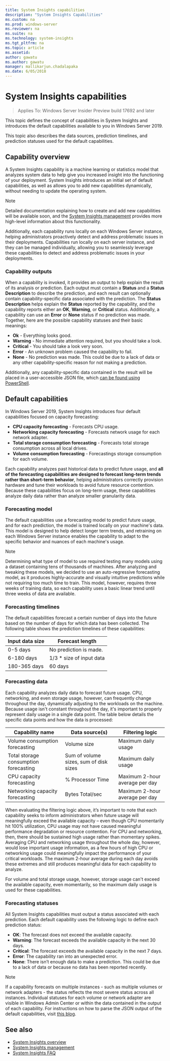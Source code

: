 ```yaml
---
title: System Insights capabilities
description: "System Insights Capabilities"
ms.custom: na
ms.prod: windows-server
ms.reviewer: na
ms.suite: na
ms.technology: system-insights
ms.tgt_pltfrm: na
ms.topic: article
ms.assetid: 
author: gawatu
ms.author: gawatu
manager: mallikarjun.chadalapaka
ms.date: 6/05/2018
---
```

# System Insights capabilities

>Applies To: Windows Server Insider Preview build 17692 and later

This topic defines the concept of capabilities in System Insights and introduces the default capabilities available to you in Windows Server 2019. 

This topic also describes the data sources, prediction timelines, and prediction statuses used for the default capabilities. 

## Capability overview
A System Insights capability is a machine learning or statistics model that analyzes system data to help give you increased insight into the functioning of your deployment. System Insights introduces an initial set of default capabilities, as well as allows you to add new capabilities dynamically, without needing to update the operating system. 

>[!NOTE]
>Detailed documentation explaining how to create and add new capabilities will be available soon, and the [System Insights management](system-insights-management.md) provides more high-level information about this functionality.

Additionally, each capability runs locally on each Windows Server instance, helping administrators proactively detect and address problematic issues in their deployments. 
Capabilities run locally on each server instance, and they can be managed individually, allowing you to seamlessly leverage these capabilities to detect and address problematic issues in your deployments.

### Capability outputs
When a capability is invoked, it provides an output to help explain the result of its analysis or prediction. Each output must contain a **Status** and a **Status Description** to describe the prediction, and each result can optionally contain capability-specific data associated with the prediction. The **Status Description** helps explain the **Status** reported by the capability, and the capability reports either an **OK**, **Warning**, or **Critical** status. Additionally, a capability can use an **Error** or **None** status if no prediction was made. Together, here are the possible capability statuses and their basic meanings: 

- **Ok** - Everything looks good.
- **Warning** - No immediate attention required, but you should take a look. 
- **Critical** - You should take a look very soon. 
- **Error** - An unknown problem caused the capability to fail. 
- **None** - No prediction was made. This could be due to a lack of data or any other capability-specific reason for not making a prediction. 

Additionally, any capability-specific data contained in the result will be placed in a user-accessible JSON file, which [can be found using PowerShell](system-insights-management.md). 

## Default capabilities
In Windows Server 2019, System Insights introduces four default capabilities focused on capacity forecasting:

- **CPU capacity forecasting** - Forecasts CPU usage. 
- **Networking capacity forecasting** - Forecasts network usage for each network adapter. 
- **Total storage consumption forecasting** - Forecasts total storage consumption across all local drives. 
- **Volume consumption forecasting** - Forecastings storage consumption for each volume.

Each capability analyzes past historical data to predict future usage, and **all of the forecasting capabilities are designed to forecast long-term trends rather than short-term behavior**, helping administrators correctly provision hardware and tune their workloads to avoid future resource contention. Because these capabilities focus on long-term usage, these capabilities analyze daily data rather than analyze smaller granularity data. 

### Forecasting model
The default capabilities use a forecasting model to predict future usage, and for each prediction, the model is trained locally on your machine's data. This model is designed to help detect longer term trends, and retraining on each Windows Server instance enables the capability to adapt to the specific behavior and nuances of each machine's usage.

>[!NOTE]
>Determining what type of model to use required testing many models using a dataset containing tens of thousands of machines. After analyzing and tweaking these models, we decided to use an auto-regressive forecasting model, as it produces highly-accurate and visually intuitive predictions while not requiring too much time to train. This model, however, requires three weeks of training data, so each capability uses a basic linear trend until three weeks of data are available.

### Forecasting timelines
The default capabilities forecast a certain number of days into the future based on the number of days for which data has been collected. The following table shows the prediction timelines of these capabilities:

| Input data size | Forecast length |
| --------------- | --------------- |
| 0-5 days | No prediction is made. |
| 6-180 days | 1/3 * size of input data |
| 180-365 days | 60 days | 

### Forecasting data
Each capability analyzes daily data to forecast future usage. CPU, networking, and even storage usage, however, can frequently change throughout the day, dynamically adjusting to the workloads on the machine. Because usage isn't constant throughout the day, it's important to properly represent daily usage in a single data point. The table below details the specific data points and how the data is processed:


| Capability name | Data source(s) | Filtering logic |
| --------------- | -------------- | ---------------- |
 Volume consumption forecasting          | Volume size                    | Maximum daily usage              
 Total storage consumption forecasting   | Sum of volume sizes, sum of disk sizes              | Maximum daily usage             
 CPU capacity forecasting                | % Processor Time  | Maximum 2-hour average per day   
 Networking capacity forecasting         | Bytes Total/sec         | Maximum 2-hour average per day  

When evaluating the filtering logic above, it’s important to note that each capability seeks to inform administrators when future usage will meaningfully exceed the available capacity – even though CPU momentarily hit 100% utilization, CPU usage may not have caused meaningful performance degradation or resource contention. For CPU and networking, then, there should be sustained high usage rather than momentary spikes. Averaging CPU and networking usage throughout the whole day, however, would lose important usage information, as a few hours of high CPU or networking usage could meaningfully impact the performance of your critical workloads. The maximum 2-hour average during each day avoids these extremes and still produces meaningful data for each capability to analyze.

For volume and total storage usage, however, storage usage can't exceed the available capacity, even momentarily, so the maximum daily usage is used for these capabilities. 

### Forecasting statuses
All System Insights capabilities must output a status associated with each prediction. Each default capability uses the following logic to define each prediction status:
- **OK**: The forecast does not exceed the available capacity.
- **Warning**: The forecast exceeds the available capacity in the next 30 days. 
- **Critical**: The forecast exceeds the available capacity in the next 7 days. 
- **Error**: The capability ran into an unexpected error. 
- **None**: There isn’t enough data to make a prediction. This could be due to a lack of data or because no data has been reported recently.

>[!NOTE]
>If a capability forecasts on multiple instances - such as multiple volumes or network adapters - the status reflects the most severe status across all instances. Individual statuses for each volume or network adapter are visible in Windows Admin Center or within the data contained in the output of each capability. For instructions on how to parse the JSON output of the default capabilities, visit [this blog](https://aka.ms/systeminsightsmitigationscripts). 


## See also
- [System Insights overview](system-insights-overview.md)
- [System Insights management](system-insights-management.md)
- [System Insights FAQ](system-insights-faq.md)

